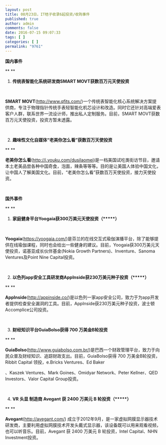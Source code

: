 ```yaml
---
layout: post
title: 08月23日，IT桔子收录6起投资/收购事件
published: true
author: admin
comments: false
date: 2016-07-15 09:07:33
tags: [ ]
categories: [ ]
permalink: "9761"
---
```

**国内事件**

** **

1. **传统表智能化系统研发商SMART MOVT获数百万元天使投资**

&nbsp;

**SMART MOVT**(http://www.qfits.com/)一个传统表智能化核心系统解决方案提供商，专注于物理指针传统手表轻智能化机芯设计和改造。同时它还针对高端爱表客户人群，联系世界一流设计师，推出私人定制服务。目前，SMART MOVT获数百万元天使投资，投资方暂未透露。

&nbsp;

2. **趣味性文化自媒体“老美你怎么看”获数百万天使投资**

** **

**老美你怎么看**(http://i.youku.com/dusilaomei)是一档美国试吃类街访节目，邀请本土老美品尝各种中国奇食，泡面，辣条等等等。目的是让美国人体验中国文化，让中国人了解美国文化。目前，“老美你怎么看”获数百万天使投资，接力天使投资。

&nbsp;

**国外事件**

** **

1. **家庭健身平台Yoogaia获300万美元天使投资（\*****）**

&nbsp;

**Yoogaia**(https://yoogaia.com/)是芬兰的在线交互式瑜伽演播平台，除了能够提供在线瑜伽课程，同时也会给出一些健身的建议。目前，Yoogaia获300万美元天使投资，诺基亚成长伙伴基金(Nokia Growth Partners)、Inventure、Sanoma Ventures及Point Nine Capital投资。

&nbsp;

2. **以色列app安全工具研发商AppInside获230万美元种子投资（\*****）**

** **

**AppInside**(http://appinside.co/)是以色列一家app安全公司，致力于为app开发者提供检查安全漏洞的工具。目前，AppInside获230万美元种子投资，波士顿Accomplice公司投资。

&nbsp;

3. **财经知识平台GuiaBolso获得 700 万美金B轮投资**

** **

**GuiaBolso**(http://www.guiabolso.com.br/)是巴西一个财政管理平台，致力于向民众普及财经知识、追踪财政支出。目前，GuiaBolso获得 700 万美金B轮投资，Ribbit Capital 领投，e.Bricks Ventures、Ed Baker
  
、Kaszek Ventures、Mark Goines、Omidyar Network、Peter Kellner、QED Investors、Valor Capital Group投资。

&nbsp;

4. **VR 头显 制造商 Avegant 获 2400 万美元 B 轮投资（\*****）**

** **

**Avegant**(http://avegant.com/) 成立于2012年9月，是一家虚拟网膜显示器技术研发商，主要利用虚拟网膜技术开发头戴式显示器，该设备既可以用来观看视频，也可以听音乐。目前，Avegant 获 2400 万美元 B 轮投资，Intel Capital、NHN Investment投资。